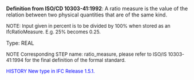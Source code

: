 **Definition from ISO/CD 10303-41:1992**: A ratio measure is the value of the relation between two physical quantities that are of the same kind.

> <font size="-1">
NOTE: Input given in percent is to be divided by 100% when   stored as an IfcRatioMeasure. E.g. 25% becomes 0.25.
</font>

Type: REAL

> <font size="-1">
  NOTE Corresponding STEP name: ratio_measure, please refer to ISO/IS 10303-41:1994
  for the final definition of the formal standard.
</font>

> <font size="-1" color="#0000FF">
  HISTORY New type in IFC Release 1.5.1.
</font>